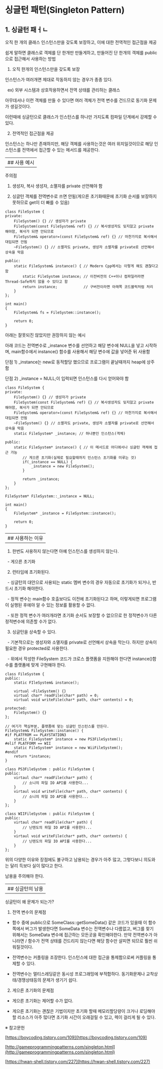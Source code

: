 # 싱글턴 패턴(Singleton Pattern)  

## 1. 싱글턴 패ㅓㄴ

오직 한 개의 클래스 인스턴스만을 갖도록 보장하고, 이에 대한 전역적인 접근점을 제공

쉽게 말하면 클래스로 객체를 단 한개만 만들게하고, 만들어진 단 한개의 객체를 public으로 접근해서 사용하는 방법

1) 오직 한개의 인스턴스만을 갖도록 보장

인스턴스가 여러개면 제대로 작동하지 않는 경우가 종종 있다.

  ex) 외부 시스템과 상호작용하면서 전역 상태를 관리하는 클래스

아무데서나 이런 객체를 만들 수 있다면 여러 객체가 전역 변수를 건드므로 동기화 문제가 생길것이다.

이런때에 싱글턴으로 클래스가 인스턴스를 하나만 가지도록 컴파일 단계에서 강제할 수 있다.

2) 전역적인 접근점을 제공

인스턴스는 하나만 존재하지만, 해당 객체를 사용하는것은 여러 위치일것이므로 해당 인스턴스를 전역에서 접근할 수 있는 메서드를 제공한다.

|   |
|---|
|## 사용 예시|

주의점

1) 생성자, 복사 생성자, 소멸자를 private 선언해야 함

2) 싱글턴 객체를 전역변수로 쓰면 안됨(게으른 초기화때문에 초기화 순서를 보장하지 못하므로 get이 더 빠를 수 있음)

```
class FileSystem {
private:
    FileSystem() {} // 생성자가 private
    FileSystem(const FileSystem& ref) {} // 복사생성자도 잊지않고 private 해야함, 복사가 되면 안되므로
    FileSystem& operator=(const FileSystem& ref) {} // 마찬가지로 복사해서 대입되면 안됨
    ~FileSystem() {} // 소멸자도 private, 생성자 소멸자를 private로 선언해서 상속을 막음

public:
    static FileSystem& instance() { // Modern Cpp에서는 이렇게 해도 괜찮다고 함
        static FileSystem instance; // 이전버전의 C++이나 컴파일러라면 Thread-Safe하지 않을 수 있다고 함
        return instance;            // 구버전이라면 아래쪽 코드블럭처럼 처리
    }
};

int main()
{
    FileSystem& fs = FileSystem::instance();
    
    return 0;
}
```

아래는 잘못되진 않았지만 권장하지 않는 예시

아래 코드는 전역변수로 _instance 변수를 선언하고 해당 변수에 NULL을 넣고 시작하며, main함수에서 instance() 함수를 사용해서 해당 변수에 값을 넣어준 뒤 사용함

단점 1) _instance는 new로 동적할당 했으므로 프로그램이 끝날때까지 heap에 상주함

단점 2) _instance = NULL;이 입력되면 인스턴스를 다시 얻어와야 함

```
class FileSystem {
private:
    FileSystem() {} // 생성자가 private
    FileSystem(const FileSystem& ref) {} // 복사생성자도 잊지않고 private 해야함, 복사가 되면 안되므로
    FileSystem& operator=(const FileSystem& ref) {} // 마찬가지로 복사해서 대입되면 안됨
    ~FileSystem() {} // 소멸자도 private, 생성자 소멸자를 private로 선언해서 상속을 막음
    static FileSystem* _instance; // 하나뿐인 인스턴스(객체)
    
public:
    static FileSystem* instance() { // 이 메서드로 어디에서나 싱글턴 객체에 접근 가능
        // 게으른 초기화(실제로 필요할때까지 인스턴스 초기화를 미루는 것)
        if(_instance == NULL) {
            _instance = new FileSystem();
        }

        return _instance;
    }
};

FileSystem* FileSystem::_instance = NULL;

int main()
{
    FileSystem* _instance = FileSystem::instance();
    
    return 0;
}
```

|   |
|---|
|## 사용하는 이유|

1. 한번도 사용하지 않는다면 아예 인스턴스를 생성하지 않는다.

  - 게으른 초기화

2. 런타임에 초기화된다.

  - 싱글턴의 대안으로 사용되는 static 멤버 변수의 경우 자동으로 초기화가 되거나, 반드시 초기화 해야한다.

  - 정적 변수는 main함수 호출보다도 이전에 초기화된다고 하며, 이렇게되면 프로그램이 실행된 후에야 알 수 있는 정보를 활용할 수 없다.

  - 또한 정적 변수가 여러개라면 초기화 순서도 보장할 수 없으므로 한 정적변수가 다른 정적변수에 의존할 수가 없다.

3. 싱글턴을 상속할 수 있다.

  - 기본적으로는 생성자와 소멸자를 private로 선언해서 상속을 막는다. 하지만 상속이 필요한 경우 protected로 사용한다.

  - 위에서 작성한 FileSystem 코드가 크로스 플랫폼을 지원해야 한다면 instance()함수를 플랫폼에 맞게 구현해야 한다.

```
class FileSystem {
public:
    static FIleSystem& instance();

    virtual ~FileSystem() {}
    virtual char* readFile(char* path) = 0;
    virtual void writeFile(char* path, char* contents) = 0;

protected:
    FileSystem() {}
};

// 여기가 핵심부분, 플랫폼에 맞는 싱글턴 인스턴스를 만든다.
FileSystem& FileSystem::instance() {
#if PLATFROM == PLAYSTATION3
    static FileSystem* instance = new PS3FileSystem();
#elif PLATFORM == WII
    static FileSystem* instance = new WiiFileSystem();
#endif
    return *instance;
}

class PS3FileSystem : public FileSystem {
public:
    virtaul char* readFile(char* path) {
        // 소니의 파일 IO API를 사용한다...
    }
    virtaul void writeFile(char* path, char* contents) {
        // 소니의 파일 IO API를 사용한다...
    }
};

class WIIFileSystem : public FileSystem {
public:
    virtaul char* readFile(char* path) {
        // 닌텐도의 파일 IO API를 사용한다...
    }
    virtaul void writeFile(char* path, char* contents) {
        // 닌텐도의 파일 IO API를 사용한다...
    }
};
```

위의 다양한 이유와 장점에도 불구하고 남용되는 경우가 아주 많고, 그렇다보니 의도와는 달리 득보다 실이 많다고 한다.

남용을 주의해야 한다.

|   |
|---|
|## 싱글턴의 남용|

싱글턴이 왜 문제가 되는가?

1. 전역 변수의 문제점

- 함수 중에 public으로 SomeClass::getSomeData() 같은 코드가 있을때 이 함수쪽에서 버그가 발생한다면 SomeData 변수는 전역변수나 다름없고, 버그를 찾기 위해서는 SomeData 변수에 접근하는 모든곳을 확인해야한다. 만약 전역변수가 아니라면 / 함수가 전역 상태를 건드리지 않는다면 해당 함수만 살피면 되므로 훨씬 쉬워질것이다.

- 전역변수는 커플링을 조장한다. 인스턴스에 대한 접근을 통제함으로써 커플링을 통제할 수 있다.

- 전역변수는 멀티스레딩같은 동시성 프로그래밍에 부적합하다. 동기화문제나 교착상태/경쟁상태등의 문제가 생기기 쉽다.

2. 게으른 초기화의 문제점

- 게으른 초기화는 제어할 수가 없다.

- 게으른 초기화는 괜찮은 기법이지만 초기화 할때 메모리할당량이 크거나 로딩해야할 리소스가 아주 많다면 초기화 시간이 오래걸릴 수 있고, 렉이 걸리게 될 수 있다.

※ 참고문헌

[https://boycoding.tistory.com/109](https://boycoding.tistory.com/109)

[http://gameprogrammingpatterns.com/singleton.html](http://gameprogrammingpatterns.com/singleton.html)

[https://hwan-shell.tistory.com/227](https://hwan-shell.tistory.com/227)